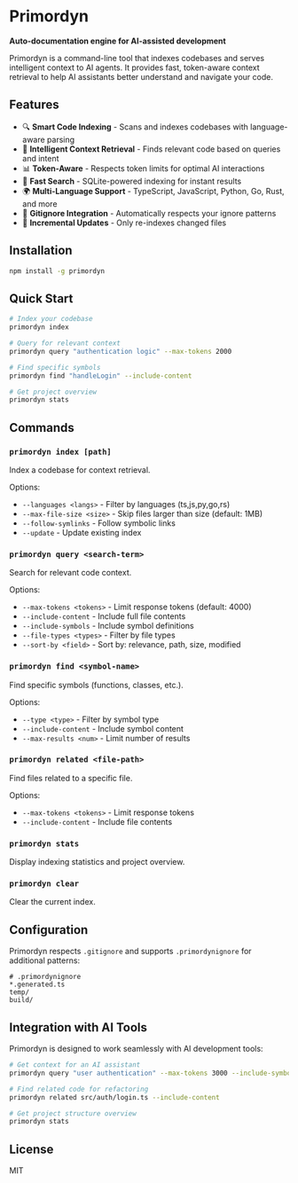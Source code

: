 # Primordyn

**Auto-documentation engine for AI-assisted development**

Primordyn is a command-line tool that indexes codebases and serves intelligent context to AI agents. It provides fast, token-aware context retrieval to help AI assistants better understand and navigate your code.

## Features

- 🔍 **Smart Code Indexing** - Scans and indexes codebases with language-aware parsing
- 🎯 **Intelligent Context Retrieval** - Finds relevant code based on queries and intent
- 📊 **Token-Aware** - Respects token limits for optimal AI interactions  
- 🚀 **Fast Search** - SQLite-powered indexing for instant results
- 🌍 **Multi-Language Support** - TypeScript, JavaScript, Python, Go, Rust, and more
- 📁 **Gitignore Integration** - Automatically respects your ignore patterns
- 🔄 **Incremental Updates** - Only re-indexes changed files

## Installation

```bash
npm install -g primordyn
```

## Quick Start

```bash
# Index your codebase
primordyn index

# Query for relevant context
primordyn query "authentication logic" --max-tokens 2000

# Find specific symbols
primordyn find "handleLogin" --include-content

# Get project overview
primordyn stats
```

## Commands

### `primordyn index [path]`
Index a codebase for context retrieval.

Options:
- `--languages <langs>` - Filter by languages (ts,js,py,go,rs)
- `--max-file-size <size>` - Skip files larger than size (default: 1MB)
- `--follow-symlinks` - Follow symbolic links
- `--update` - Update existing index

### `primordyn query <search-term>`
Search for relevant code context.

Options:
- `--max-tokens <tokens>` - Limit response tokens (default: 4000)
- `--include-content` - Include full file contents
- `--include-symbols` - Include symbol definitions
- `--file-types <types>` - Filter by file types
- `--sort-by <field>` - Sort by: relevance, path, size, modified

### `primordyn find <symbol-name>`
Find specific symbols (functions, classes, etc.).

Options:
- `--type <type>` - Filter by symbol type
- `--include-content` - Include symbol content
- `--max-results <num>` - Limit number of results

### `primordyn related <file-path>`
Find files related to a specific file.

Options:
- `--max-tokens <tokens>` - Limit response tokens
- `--include-content` - Include file contents

### `primordyn stats`
Display indexing statistics and project overview.

### `primordyn clear`
Clear the current index.

## Configuration

Primordyn respects `.gitignore` and supports `.primordynignore` for additional patterns:

```
# .primordynignore
*.generated.ts
temp/
build/
```

## Integration with AI Tools

Primordyn is designed to work seamlessly with AI development tools:

```bash
# Get context for an AI assistant
primordyn query "user authentication" --max-tokens 3000 --include-symbols

# Find related code for refactoring
primordyn related src/auth/login.ts --include-content

# Get project structure overview
primordyn stats
```

## License

MIT
